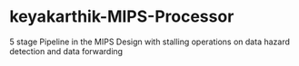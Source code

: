 # keyakarthik-MIPS-Processor
 5 stage Pipeline in the MIPS Design with stalling operations on data hazard detection and data forwarding  
